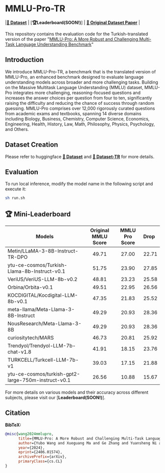# MMLU-Pro-TR

|[**🤗 Dataset**](https://huggingface.co/datasets/bezir/MMLU-pro-TR) | [**🏆Leaderboard(SOON!)**] | [**📖 Original Dataset Paper**](https://arxiv.org/abs/2406.01574) |

This repository contains the evaluation code for the Turkish-translated version of the paper "[MMLU-Pro: A More Robust and Challenging Multi-Task Language Understanding Benchmark](https://arxiv.org/abs/2406.01574.pdf)"

## Introduction
We introduce MMLU-Pro-TR, a benchmark that is the translated version of MMLU-Pro, an enhanced benchmark designed to evaluate language understanding models across broader and more challenging tasks. Building on the Massive Multitask Language Understanding (MMLU) dataset, MMLU-Pro integrates more challenging, reasoning-focused questions and increases the answer choices per question from four to ten, significantly raising the difficulty and reducing the chance of success through random guessing. MMLU-Pro comprises over 12,000 rigorously curated questions from academic exams and textbooks, spanning 14 diverse domains including Biology, Business, Chemistry, Computer Science, Economics, Engineering, Health, History, Law, Math, Philosophy, Physics, Psychology, and Others.  


## Dataset Creation
Please refer to huggingface [**🤗 Dataset**](https://huggingface.co/datasets/TIGER-Lab/MMLU-Pro) and [**🤗 Dataset-TR**](https://huggingface.co/datasets/bezir/MMLU-pro-TR) for more details.

## Evaluation

To run local inference, modify the model name in the following script and execute it:

```bash
sh run.sh
```

## 🏆 Mini-Leaderboard

| Models                                                    | Original MMLU Score | MMLU Pro Score | Drop       |
|-----------------------------------------------------------|:-------------------:|:--------------:|:-----------|
| Metin/LLaMA-3-8B-Instruct-TR-DPO                          | 49.71               | 27.00          | 22.71      |
| ytu-ce-cosmos/Turkish-Llama-8b-Instruct-v0.1              | 51.75               | 23.90          | 27.85      |
| VeriUS/VeriUS-LLM-8b-v0.2                                 | 48.81               | 23.23          | 25.58      |
| Orbina/Orbita-v0.1                                        | 49.51               | 22.95          | 26.56      |
| KOCDIGITAL/Kocdigital-LLM-8b-v0.1                         | 47.35               | 21.83          | 25.52      |
| meta-llama/Meta-Llama-3-8B-Instruct                       | 49.29               | 20.93          | 28.36      |
| NousResearch/Meta-Llama-3-8B                              | 49.29               | 20.93          | 28.36      |
| curiositytech/MARS                                        | 46.73               | 20.81          | 25.92      |
| Trendyol/Trendyol-LLM-7b-chat-v1.8                        | 41.91               | 18.15          | 23.76      |
| TURKCELL/Turkcell-LLM-7b-v1                               | 39.03               | 17.15          | 21.88      |
| ytu-ce-cosmos/turkish-gpt2-large-750m-instruct-v0.1       | 26.56               | 10.88          | 15.67      |

For more details on various models and their accuracy across different subjects, please visit our [**Leaderboard(SOON!)**].


## Citation

**BibTeX:**
```bibtex
@misc{wang2024mmlupro,
      title={MMLU-Pro: A More Robust and Challenging Multi-Task Language Understanding Benchmark}, 
      author={Yubo Wang and Xueguang Ma and Ge Zhang and Yuansheng Ni and Abhranil Chandra and Shiguang Guo and Weiming Ren and Aaran Arulraj and Xuan He and Ziyan Jiang and Tianle Li and Max Ku and Kai Wang and Alex Zhuang and Rongqi Fan and Xiang Yue and Wenhu Chen},
      year={2024},
      eprint={2406.01574},
      archivePrefix={arXiv},
      primaryClass={cs.CL}
}
```
